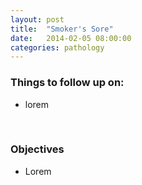 ```yaml
---
layout: post
title:  "Smoker's Sore"
date:   2014-02-05 08:00:00
categories: pathology
---
```


### Things to follow up on:
- lorem 

<span><br></span>

### Objectives
- Lorem

<span><br></span>
